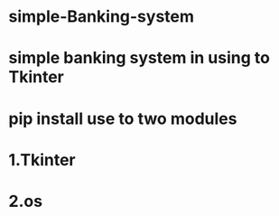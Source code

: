 # simple-Banking-system 
# simple banking system in using to Tkinter
# pip install use to two modules
# 1.Tkinter
# 2.os  
